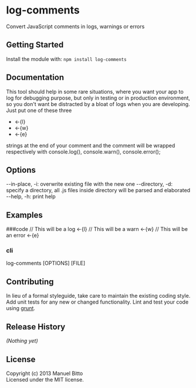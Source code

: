 # log-comments
Convert JavaScript comments in logs, warnings or errors

## Getting Started
Install the module with: `npm install log-comments`

## Documentation
This tool should help in some rare situations, where you want your app to log for debugging purpose, but only
in testing or in production environment, so you don't want be distracted by a bloat of logs when you are developing.
Just put one of these three

- <-{l}
- <-{w}
- <-{e}

strings at the end of your comment and the comment will be wrapped
respectively with console.log(), console.warn(), console.error();

## Options
 --in-place, -i:   overwrite existing file with the new one
 --directory, -d:  specify a directory, all .js files inside directory will be parsed and elaborated
 --help, -h:       print help

## Examples
###code
// This will be a log <-{l}
// This will be a warn <-{w}
// This will be an error <-{e}  

### cli
log-comments [OPTIONS] [FILE]


## Contributing
In lieu of a formal styleguide, take care to maintain the existing coding style. Add unit tests for any new or changed functionality. Lint and test your code using [grunt](https://github.com/gruntjs/grunt).


## Release History
_(Nothing yet)_

## License
Copyright (c) 2013 Manuel Bitto  
Licensed under the MIT license.
